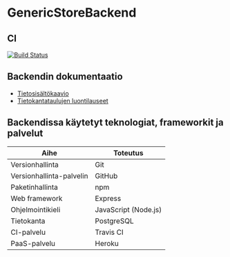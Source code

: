 # GenericStoreBackend
 
## CI 
[![Build Status](https://travis-ci.com/hannuee/GenericStoreBackend.svg?token=JYhUyzdtbwNFUsRaRdmx&branch=main)](https://travis-ci.com/hannuee/GenericStoreBackend)

## Backendin dokumentaatio
* [Tietosisältökaavio](https://github.com/hannuee/GenericStoreBackend/blob/main/documentation/DatabaseDiagram.jpg)
* [Tietokantataulujen luontilauseet](https://github.com/hannuee/GenericStoreBackend/blob/main/documentation/CreateTables.txt)

## Backendissa käytetyt teknologiat, frameworkit ja palvelut
| Aihe | Toteutus |
| --- | --- |
| Versionhallinta | Git |
| Versionhallinta-palvelin | GitHub |
| Paketinhallinta | npm |
| Web framework | Express |
| Ohjelmointikieli | JavaScript (Node.js) |
| Tietokanta | PostgreSQL |
| CI-palvelu | Travis CI |
| PaaS-palvelu | Heroku |